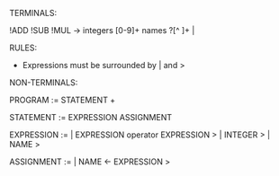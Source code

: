 TERMINALS:

!ADD
!SUB
!MUL
->
integers [0-9]+
names ?[^ ]+
|
>




RULES:

- Expressions must be surrounded by | and >




NON-TERMINALS:

PROGRAM := STATEMENT +

STATEMENT := EXPRESSION
             ASSIGNMENT

EXPRESSION := | EXPRESSION operator EXPRESSION >
     	      | INTEGER >
    	      | NAME >

ASSIGNMENT := | NAME <- EXPRESSION >
